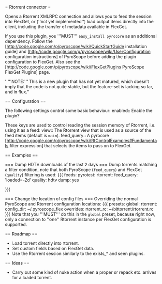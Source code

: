= Rtorrent connector =

Opens a Rtorrent XMLRPC connection and allows you to feed the session into FlexGet, or (''not yet implemented'') load output items directly into the client, including the transfer of metadata available in FlexGet.

If you use this plugin, you '''MUST''' `easy_install pyrocore` as an additional dependency. Follow the [http://code.google.com/p/pyroscope/wiki/QuickStartGuide installation guide] and [http://code.google.com/p/pyroscope/wiki/UserConfiguration configuration instructions] of PyroScope before adding the plugin configuration to FlexGet. Also see the [http://code.google.com/p/pyroscope/wiki/FlexGetPlugins PyroScope FlexGet Plugins] page.

'''''NOTE:''' This is a new plugin that has not yet matured, which doesn't imply that the code is not quite stable, but the feature-set is lacking so far, and in flux.''


== Configuration ==

The following settings control some basic behaviour:
 enabled:: Enable the plugin?

These keys are used to control reading the session memory of Rtorrent, i.e. using it as a feed:
 view:: The Rtorrent view that is used as a source of the feed items (default is `main`).
 feed_query:: A pyrocore [http://code.google.com/p/pyroscope/wiki/RtControlExamples#Fundamentals filter expression] that selects the items to pass on to FlexGet.



== Examples ==

=== Dump HDTV downloads of the last 2 days ===
Dump torrents matching a filter condition, note that both PyroScope (`feed_query`) and FlexGet (`quality`) filtering is used:
{{{
feeds:
  pyrotest:
    rtorrent:
      feed_query: 'loaded=-2d'
    quality: hdtv
    dump: yes

}}}

=== Change the location of config files ===
Overriding the normal PyroScope and Rtorrent configuration locations:
{{{
presets:
  global:
    rtorrent:
      config_dir: ~/.pyroscope_flex
      overrides:
        rtorrent_rc: ~/bittorrent/rtorrent.rc
}}}
Note that you '''MUST''' do this in the `global` preset, because right now, only a connection to ''one'' Rtorrent instance per FlexGet configuration is supported.


== Roadmap ==

 * Load torrent directly into rtorrent.
 * Set custom fields based on FlexGet data.
 * Use the Rtorrent session similarly to the exists_* and seen plugins.


== Ideas ==

 * Carry out some kind of nuke action when a proper or repack etc. arrives for a loaded torrent.
